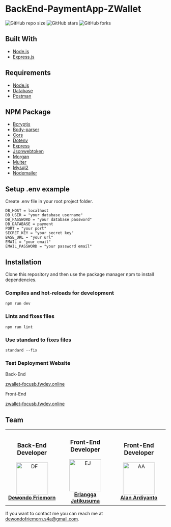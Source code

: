 # BackEnd-PaymentApp-ZWallet

![GitHub repo size](https://img.shields.io/github/repo-size/Friemorn/POS-App-Cafe-BackEnd-Intermediate)
![GitHub stars](https://img.shields.io/github/stars/Friemorn/POS-App-Cafe-BackEnd-Intermediate?style=social)
![GitHub forks](https://img.shields.io/github/forks/Friemorn/POS-App-Cafe-BackEnd-Intermediate?style=social)

## Built With
* [Node.js](https://nodejs.org/en/)
* [Express.js](https://expressjs.com/)

## Requirements
* [Node.js](https://nodejs.org/en/)
* [Database](payment.sql)
* [Postman](Payment-App-ZWallet.postman_collection.json)

## NPM Package
* [Bcryptjs](https://www.npmjs.com/package/bcryptjs)
* [Body-parser](https://www.npmjs.com/package/body-parser)
* [Cors](https://www.npmjs.com/package/cors)
* [Dotenv](https://www.npmjs.com/package/dotenv)
* [Express](https://www.npmjs.com/package/express)
* [Jsonwebtoken](https://www.npmjs.com/package/jsonwebtoken)
* [Morgan](https://www.npmjs.com/package/morgan)
* [Multer](https://www.npmjs.com/package/multer)
* [Mysql2](https://www.npmjs.com/package/mysql2)
* [Nodemailer](https://www.npmjs.com/package/nodemailer)

## Setup .env example

Create .env file in your root project folder.

```
DB_HOST = localhost
DB_USER = "your database username"
DB_PASSWORD = "your database password"
DB_DATABASE = payment
PORT = "your port"
SECRET_KEY = "your secret key"
BASE_URL = "your url"
EMAIL = "your email"
EMAIL_PASSWORD = "your password email"
```

## Installation

Clone this repository and then use the package manager npm to install dependencies.

### Compiles and hot-reloads for development
```
npm run dev
```

### Lints and fixes files
```
npm run lint 
```

### Use standard to fixes files
```
standard --fix 
```

### Test Deployment Website
Back-End

[zwallet-focusb.fwdev.online](http://zwallet-focusb.fwdev.online/)

Front-End

[zwallet-focusb.fwdev.online](http://zwallet-focusf.fwdev.online/)

## Team

<center>
  <table width="100%">
    <tr>
      <td align="center">
      <h3>Back-End Developer</h3>
        <a href="https://github.com/Friemorn">
          <img width="100" src="https://avatars1.githubusercontent.com/u/65410346?s=460&u=ab96d95c5664d273344a00a474463c811e77d0c9&v=4" alt="DF"><br/>
          <b>Dewondo Friemorn</b>
        </a>
      </td>
      <td align="center">
      <h3>Front-End Developer</h3>
        <a href="https://github.com/erlanggajatikusuma">
          <img width="100" src="https://avatars0.githubusercontent.com/u/63326823?s=460&v=4" alt="EJ"><br/>
          <b>Erlangga Jatikusuma</b>
        </a>
      </td>
      <td align="center">
      <h3>Front-End Developer</h3>
        <a href="https://github.com/alanard">
          <img width="100" src="https://avatars2.githubusercontent.com/u/67103326?s=460&u=22d27ed3b3a748f40ace032f62ccc8d1cf54b745&v=4" alt="AA"><br/>
          <b>Alan Ardiyanto</b>
        </a>
      </td>
    </tr>
  </table>
</center>

If you want to contact me you can reach me at <dewondofriemorn.s4a@gmail.com>.

